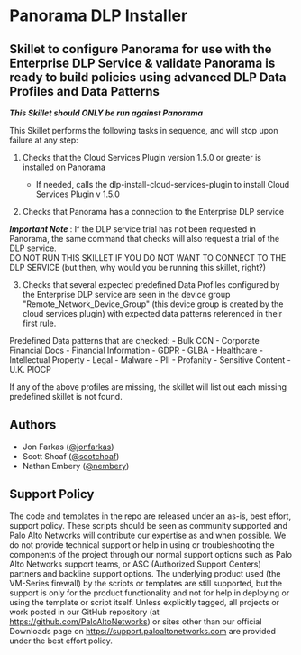 # Panorama DLP Installer
## Skillet to configure Panorama for use with the Enterprise DLP Service & validate Panorama is ready to build policies using advanced DLP Data Profiles and Data Patterns

***This Skillet should ONLY be run against Panorama***

This Skillet performs the following tasks in sequence, and will stop upon failure at any step:
1. Checks that the Cloud Services Plugin version 1.5.0 or greater is installed on Panorama
    - If needed, calls the dlp-install-cloud-services-plugin to install Cloud Services Plugin v 1.5.0

2. Checks that Panorama has a connection to the Enterprise DLP service

***Important Note*** : If the DLP service trial has not been requested in Panorama, the same
command that checks will also request a trial of the DLP service.  
DO NOT RUN THIS SKILLET IF YOU DO NOT WANT TO CONNECT TO THE DLP SERVICE
(but then, why would you be running this skillet, right?)

3. Checks that several expected predefined Data Profiles configured by the Enterprise DLP service
are seen in the device group "Remote_Network_Device_Group" (this device group is created by the cloud 
services plugin) with expected data patterns referenced in their first rule.  

Predefined Data patterns that are checked:
    - Bulk CCN
    - Corporate Financial Docs
    - Financial Information
    - GDPR
    - GLBA
    - Healthcare
    - Intellectual Property
    - Legal
    - Malware
    - PII
    - Profanity
    - Sensitive Content
    - U.K. PIOCP

If any of the above profiles are missing, the skillet will list out each missing predefined skillet is not found.

## Authors

* Jon Farkas ([@jonfarkas](https://github.com/jonfarkas)) 
* Scott Shoaf ([@scotchoaf](https://github.com/scotchoaf))
* Nathan Embery ([@nembery](https://github.com/nembery))

## Support Policy

The code and templates in the repo are released under an as-is, best effort,
support policy. These scripts should be seen as community supported and
Palo Alto Networks will contribute our expertise as and when possible.
We do not provide technical support or help in using or troubleshooting the
components of the project through our normal support options such as
Palo Alto Networks support teams, or ASC (Authorized Support Centers)
partners and backline support options. The underlying product used
(the VM-Series firewall) by the scripts or templates are still supported,
but the support is only for the product functionality and not for help in
deploying or using the template or script itself. Unless explicitly tagged,
all projects or work posted in our GitHub repository
(at https://github.com/PaloAltoNetworks) or sites other than our official
Downloads page on https://support.paloaltonetworks.com are provided under
the best effort policy.